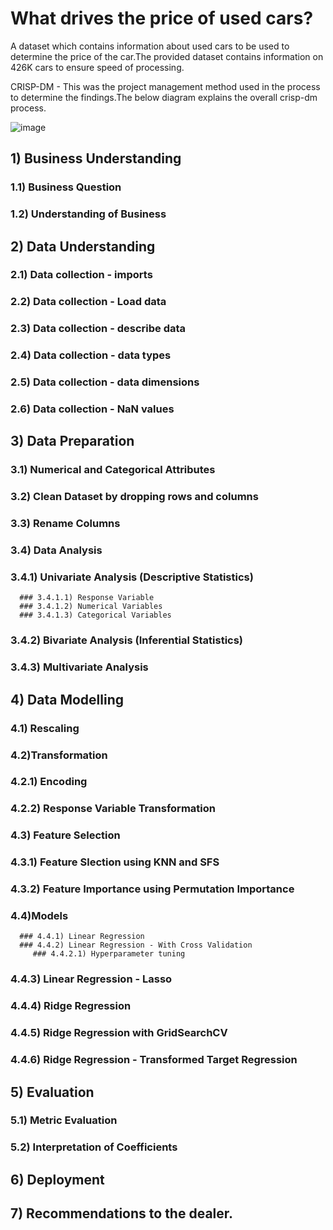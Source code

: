 # What drives the price of used cars?
A dataset which contains information about used cars to be used to determine the price of the car.The provided dataset contains information on 426K cars to ensure speed of processing.

CRISP-DM - This was the project management method used in the process to determine the findings.The below diagram explains the overall crisp-dm process. 

![image](https://user-images.githubusercontent.com/11352167/203853032-bd86220f-7b03-4171-ac9d-b0644da7f1b1.png)

## 1) Business Understanding 
   ### 1.1) Business Question
   ### 1.2) Understanding of Business 
## 2) Data Understanding 
  ### 2.1) Data collection - imports
  ### 2.2) Data collection - Load data
  ### 2.3) Data collection - describe data
  ### 2.4) Data collection - data types
  ### 2.5) Data collection - data dimensions
  ### 2.6) Data collection - NaN values
## 3) Data Preparation
  ### 3.1) Numerical and Categorical Attributes
  ### 3.2) Clean Dataset by dropping rows and columns 
  ### 3.3) Rename Columns
  ### 3.4) Data Analysis
   ### 3.4.1) Univariate Analysis (Descriptive Statistics)
      ### 3.4.1.1) Response Variable
      ### 3.4.1.2) Numerical Variables
      ### 3.4.1.3) Categorical Variables
  ### 3.4.2) Bivariate Analysis (Inferential Statistics)
  ### 3.4.3) Multivariate Analysis
## 4) Data Modelling 
  ### 4.1) Rescaling
  ### 4.2)Transformation
   ### 4.2.1) Encoding
   ### 4.2.2) Response Variable Transformation
  ### 4.3) Feature Selection
   ### 4.3.1) Feature Slection using KNN and SFS
   ### 4.3.2) Feature Importance using Permutation Importance
  ### 4.4)Models 
      ### 4.4.1) Linear Regression 
      ### 4.4.2) Linear Regression - With Cross Validation
         ### 4.4.2.1) Hyperparameter tuning
   ### 4.4.3) Linear Regression - Lasso 
   ### 4.4.4) Ridge Regression 
   ### 4.4.5) Ridge Regression with GridSearchCV
   ### 4.4.6) Ridge Regression - Transformed Target Regression
## 5) Evaluation 
  ### 5.1) Metric Evaluation
  ### 5.2) Interpretation of Coefficients
## 6) Deployment
## 7) Recommendations to the dealer. 



